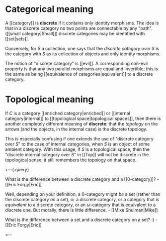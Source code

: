 # Categorical meaning #

A [[category]] is **discrete** if it contains only identity morphisms.  The idea is that in a discrete category no two points are connectable by any "path".  ([[small category|Small]]) discrete categories may be identified with [[set|sets]].

Conversely, for $S$ a collection, one says that the _discrete category over $S$_ is the category with $S$ as its collection of objects and only identity morphisms.  

The notion of "discrete category" is [[evil]].  A corresponding non-evil property is that any two parallel morphisms are equal and invertible; this is the same as being [[equivalence of categories|equivalent]] to a discrete category.


# Topological meaning #

If $C$ is a category [[enriched category|enriched]] or [[internal category|internal]] to [[topological space|topological spaces]], then there is another completely different meaning of **discrete**: that the _topology_ on the arrows (and the objects, in the internal case) is the discrete topology.

This is especially confusing if one extends the use of "discrete category over $S$" to the case of internal categories, when $S$ is an object of some ambient category.  With this usage, if $S$ is a topological space, then the "discrete internal category over $S$" in [[Top]] will not be discrete in the topological sense: it still remembers the topology on that space.

+--{.query}

What is the difference between a discrete category and a [[0-category]]? - [[Eric Forgy|Eric]]

Well, depending on your definition, a 0-category might _be_ a set (rather than the discrete category _on_ a set), or a discrete category, or a category that is _equivalent_ to a discrete category, or an $\omega$-category that is equivalent to a discrete one.  But morally, there is little difference.  - [[Mike Shulman|Mike]]

What is the difference between a set and a discrete category on a set? :) - [[Eric Forgy|Eric]]

=--
